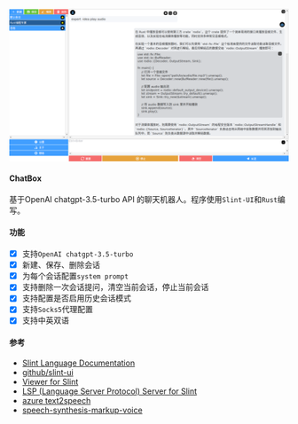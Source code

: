 ![screenshot](./screenshot/chatbox.png)

#### ChatBox
基于OpenAI chatgpt-3.5-turbo API 的聊天机器人。程序使用`Slint-UI`和`Rust`编写。

#### 功能
- [x] 支持`OpenAI chatgpt-3.5-turbo`
- [x] 新建、保存、删除会话
- [x] 为每个会话配置`system prompt`
- [x] 支持删除一次会话提问，清空当前会话，停止当前会话
- [x] 支持配置是否启用历史会话模式
- [x] 支持`Socks5`代理配置
- [x] 支持中英双语

#### 参考
- [Slint Language Documentation](https://slint-ui.com/releases/1.0.0/docs/slint/)
- [github/slint-ui](https://github.com/slint-ui/slint)
- [Viewer for Slint](https://github.com/slint-ui/slint/tree/master/tools/viewer)
- [LSP (Language Server Protocol) Server for Slint](https://github.com/slint-ui/slint/tree/master/tools/lsp)
- [azure text2speech](https://learn.microsoft.com/zh-cn/azure/cognitive-services/speech-service/text-to-speech)
- [speech-synthesis-markup-voice](https://learn.microsoft.com/zh-cn/azure/cognitive-services/speech-service/speech-synthesis-markup-voice)
